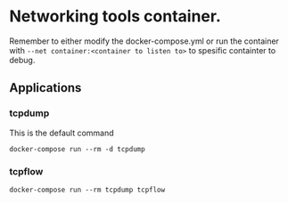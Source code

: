 # Networking tools container.
Remember to either modify the docker-compose.yml or run the container with `--net container:<container to listen to>` to spesific containter to debug.

## Applications
### tcpdump
This is the default command
```
docker-compose run --rm -d tcpdump
```

### tcpflow
```
docker-compose run --rm tcpdump tcpflow
```
